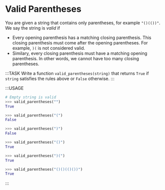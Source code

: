 # Valid Parentheses

You are given a string that contains only parentheses, for example `"()(())"`.
We say the string is *valid* if

* Every opening parenthesis has a matching closing parenthesis.
  This closing parenthesis must come after the opening parentheses.
  For example, `)(` is not considered valid.
* Similary, every closing parenthesis must have a matching opening parenthesis.
  In other words, we cannot have too many closing parentheses.

:::TASK
Write a function `valid_parentheses(string)` that returns `True` if `string` satisfies the rules above or `False` otherwise.
:::

:::USAGE

```python
# Empty string is valid
>>> valid_parentheses("")
True

>>> valid_parentheses("(")
False

>>> valid_parentheses(")")
False

>>> valid_parentheses("()")
True

>>> valid_parentheses(")(")
True

>>> valid_parentheses("()()(()())")
True
```

:::
